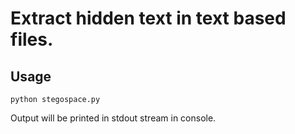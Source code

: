 # Extract hidden text in text based files.

## Usage

```
python stegospace.py
```
Output will be printed in stdout stream in console.